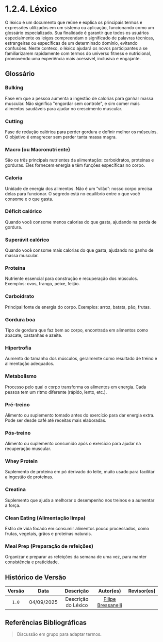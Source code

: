# 1.2.4. Léxico

O léxico é um documento que reúne e explica os principais termos e expressões utilizados em um sistema ou aplicação, funcionando como um glossário especializado. Sua finalidade é garantir que todos os usuários especialmente os leigos compreendam o significado de palavras técnicas, estrangeiras ou específicas de um determinado domínio, evitando confusões. Neste contexo, o léxico ajudará os novos participantes a se familiarizarem rapidamente com termos do universo fitness e nutricional, promovendo uma experiência mais acessível, inclusiva e engajante.

## Glossário

### Bulking

Fase em que a pessoa aumenta a ingestão de calorias para ganhar massa muscular. Não significa "engordar sem controle", e sim comer mais alimentos saudáveis para ajudar no crescimento muscular.

### Cutting

Fase de redução calórica para perder gordura e definir melhor os músculos. O objetivo é emagrecer sem perder tanta massa magra.

### Macro (ou Macronutriente)

São os três principais nutrientes da alimentação: carboidratos, proteínas e gorduras. Eles fornecem energia e têm funções específicas no corpo.

### Caloria

Unidade de energia dos alimentos. Não é um “vilão”: nosso corpo precisa delas para funcionar. O segredo está no equilíbrio entre o que você consome e o que gasta.

### Déficit calórico

Quando você consome menos calorias do que gasta, ajudando na perda de gordura.

### Superávit calórico

Quando você consome mais calorias do que gasta, ajudando no ganho de massa muscular.

### Proteína

Nutriente essencial para construção e recuperação dos músculos. Exemplos: ovos, frango, peixe, feijão.

### Carboidrato

Principal fonte de energia do corpo. Exemplos: arroz, batata, pão, frutas.

### Gordura boa

Tipo de gordura que faz bem ao corpo, encontrada em alimentos como abacate, castanhas e azeite.

### Hipertrofia

Aumento do tamanho dos músculos, geralmente como resultado de treino e alimentação adequados.

### Metabolismo

Processo pelo qual o corpo transforma os alimentos em energia. Cada pessoa tem um ritmo diferente (rápido, lento, etc.).

### Pré-treino

Alimento ou suplemento tomado antes do exercício para dar energia extra. Pode ser desde café até receitas mais elaboradas.

### Pós-treino

Alimento ou suplemento consumido após o exercício para ajudar na recuperação muscular.

### Whey Protein

Suplemento de proteína em pó derivado do leite, muito usado para facilitar a ingestão de proteínas.

### Creatina

Suplemento que ajuda a melhorar o desempenho nos treinos e a aumentar a força.

### Clean Eating (Alimentação limpa)

Estilo de vida focado em consumir alimentos pouco processados, como frutas, vegetais, grãos e proteínas naturais.

### Meal Prep (Preparação de refeições)

Organizar e preparar as refeições da semana de uma vez, para manter consistência e praticidade.


## Histórico de Versão

| Versão |    Data    |             Descrição             |                       Autor(es)                        | Revisor(es) |
| :----: | :--------: | :-------------------------------: | :----------------------------------------------------: | :---------: |
| `1.0`  | 04/09/2025 |        Descrição do Léxico        | [Filipe Bressanelli](https://github.com/fbressa) |    []()     |

## Referências Bibliográficas

> Discussão em grupo para adaptar termos.
